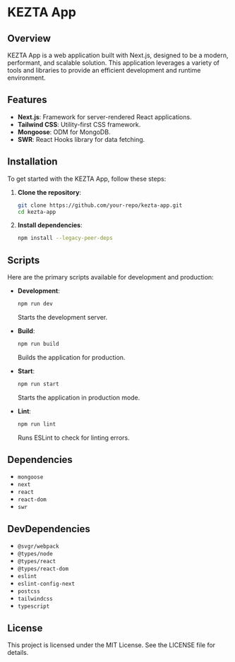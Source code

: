 # KEZTA App

## Overview
KEZTA App is a web application built with Next.js, designed to be a modern, performant, and scalable solution. This application leverages a variety of tools and libraries to provide an efficient development and runtime environment.

## Features
- **Next.js**: Framework for server-rendered React applications.
- **Tailwind CSS**: Utility-first CSS framework.
- **Mongoose**: ODM for MongoDB.
- **SWR**: React Hooks library for data fetching.

## Installation
To get started with the KEZTA App, follow these steps:

1. **Clone the repository**:
    ```bash
    git clone https://github.com/your-repo/kezta-app.git
    cd kezta-app
    ```

2. **Install dependencies**:
    ```bash
    npm install --legacy-peer-deps
    ```

## Scripts
Here are the primary scripts available for development and production:

- **Development**:
    ```bash
    npm run dev
    ```
    Starts the development server.

- **Build**:
    ```bash
    npm run build
    ```
    Builds the application for production.

- **Start**:
    ```bash
    npm run start
    ```
    Starts the application in production mode.

- **Lint**:
    ```bash
    npm run lint
    ```
    Runs ESLint to check for linting errors.

## Dependencies
- `mongoose`
- `next`
- `react`
- `react-dom`
- `swr`

## DevDependencies
- `@svgr/webpack`
- `@types/node`
- `@types/react`
- `@types/react-dom`
- `eslint`
- `eslint-config-next`
- `postcss`
- `tailwindcss`
- `typescript`

## License
This project is licensed under the MIT License. See the LICENSE file for details.
